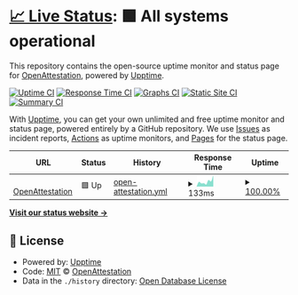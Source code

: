 # [📈 Live Status](https://Open-Attestation.github.io/statuspage): <!--live status--> **🟩 All systems operational**

This repository contains the open-source uptime monitor and status page for [OpenAttestation](https://Open-Attestation.github.io/statuspage), powered by [Upptime](https://github.com/upptime/upptime).

[![Uptime CI](https://github.com/Open-Attestation/statuspage/workflows/Uptime%20CI/badge.svg)](https://github.com/Open-Attestation/statuspage/actions?query=workflow%3A%22Uptime+CI%22)
[![Response Time CI](https://github.com/Open-Attestation/statuspage/workflows/Response%20Time%20CI/badge.svg)](https://github.com/Open-Attestation/statuspage/actions?query=workflow%3A%22Response+Time+CI%22)
[![Graphs CI](https://github.com/Open-Attestation/statuspage/workflows/Graphs%20CI/badge.svg)](https://github.com/Open-Attestation/statuspage/actions?query=workflow%3A%22Graphs+CI%22)
[![Static Site CI](https://github.com/Open-Attestation/statuspage/workflows/Static%20Site%20CI/badge.svg)](https://github.com/Open-Attestation/statuspage/actions?query=workflow%3A%22Static+Site+CI%22)
[![Summary CI](https://github.com/Open-Attestation/statuspage/workflows/Summary%20CI/badge.svg)](https://github.com/Open-Attestation/statuspage/actions?query=workflow%3A%22Summary+CI%22)

With [Upptime](https://upptime.js.org), you can get your own unlimited and free uptime monitor and status page, powered entirely by a GitHub repository. We use [Issues](https://github.com/Open-Attestation/statuspage/issues) as incident reports, [Actions](https://github.com/Open-Attestation/statuspage/actions) as uptime monitors, and [Pages](https://Open-Attestation.github.io/statuspage) for the status page.

<!--start: status pages-->
<!-- This summary is generated by Upptime (https://github.com/upptime/upptime) -->
<!-- Do not edit this manually, your changes will be overwritten -->
<!-- prettier-ignore -->
| URL | Status | History | Response Time | Uptime |
| --- | ------ | ------- | ------------- | ------ |
| <img alt="" src="https://icons.duckduckgo.com/ip3/www.openattestation.com.ico" height="13"> [OpenAttestation](https://www.openattestation.com) | 🟩 Up | [open-attestation.yml](https://github.com/Open-Attestation/statuspage/commits/HEAD/history/open-attestation.yml) | <details><summary><img alt="Response time graph" src="./graphs/open-attestation/response-time-week.png" height="20"> 133ms</summary><br><a href="https://status.openattestation.com/history/open-attestation"><img alt="Response time 239" src="https://img.shields.io/endpoint?url=https%3A%2F%2Fraw.githubusercontent.com%2FOpen-Attestation%2Fstatuspage%2FHEAD%2Fapi%2Fopen-attestation%2Fresponse-time.json"></a><br><a href="https://status.openattestation.com/history/open-attestation"><img alt="24-hour response time 109" src="https://img.shields.io/endpoint?url=https%3A%2F%2Fraw.githubusercontent.com%2FOpen-Attestation%2Fstatuspage%2FHEAD%2Fapi%2Fopen-attestation%2Fresponse-time-day.json"></a><br><a href="https://status.openattestation.com/history/open-attestation"><img alt="7-day response time 133" src="https://img.shields.io/endpoint?url=https%3A%2F%2Fraw.githubusercontent.com%2FOpen-Attestation%2Fstatuspage%2FHEAD%2Fapi%2Fopen-attestation%2Fresponse-time-week.json"></a><br><a href="https://status.openattestation.com/history/open-attestation"><img alt="30-day response time 149" src="https://img.shields.io/endpoint?url=https%3A%2F%2Fraw.githubusercontent.com%2FOpen-Attestation%2Fstatuspage%2FHEAD%2Fapi%2Fopen-attestation%2Fresponse-time-month.json"></a><br><a href="https://status.openattestation.com/history/open-attestation"><img alt="1-year response time 204" src="https://img.shields.io/endpoint?url=https%3A%2F%2Fraw.githubusercontent.com%2FOpen-Attestation%2Fstatuspage%2FHEAD%2Fapi%2Fopen-attestation%2Fresponse-time-year.json"></a></details> | <details><summary><a href="https://status.openattestation.com/history/open-attestation">100.00%</a></summary><a href="https://status.openattestation.com/history/open-attestation"><img alt="All-time uptime 99.99%" src="https://img.shields.io/endpoint?url=https%3A%2F%2Fraw.githubusercontent.com%2FOpen-Attestation%2Fstatuspage%2FHEAD%2Fapi%2Fopen-attestation%2Fuptime.json"></a><br><a href="https://status.openattestation.com/history/open-attestation"><img alt="24-hour uptime 100.00%" src="https://img.shields.io/endpoint?url=https%3A%2F%2Fraw.githubusercontent.com%2FOpen-Attestation%2Fstatuspage%2FHEAD%2Fapi%2Fopen-attestation%2Fuptime-day.json"></a><br><a href="https://status.openattestation.com/history/open-attestation"><img alt="7-day uptime 100.00%" src="https://img.shields.io/endpoint?url=https%3A%2F%2Fraw.githubusercontent.com%2FOpen-Attestation%2Fstatuspage%2FHEAD%2Fapi%2Fopen-attestation%2Fuptime-week.json"></a><br><a href="https://status.openattestation.com/history/open-attestation"><img alt="30-day uptime 100.00%" src="https://img.shields.io/endpoint?url=https%3A%2F%2Fraw.githubusercontent.com%2FOpen-Attestation%2Fstatuspage%2FHEAD%2Fapi%2Fopen-attestation%2Fuptime-month.json"></a><br><a href="https://status.openattestation.com/history/open-attestation"><img alt="1-year uptime 99.99%" src="https://img.shields.io/endpoint?url=https%3A%2F%2Fraw.githubusercontent.com%2FOpen-Attestation%2Fstatuspage%2FHEAD%2Fapi%2Fopen-attestation%2Fuptime-year.json"></a></details>

<!--end: status pages-->

[**Visit our status website →**](https://Open-Attestation.github.io/statuspage)

## 📄 License

- Powered by: [Upptime](https://github.com/upptime/upptime)
- Code: [MIT](./LICENSE) © [OpenAttestation](https://Open-Attestation.github.io/statuspage)
- Data in the `./history` directory: [Open Database License](https://opendatacommons.org/licenses/odbl/1-0/)
